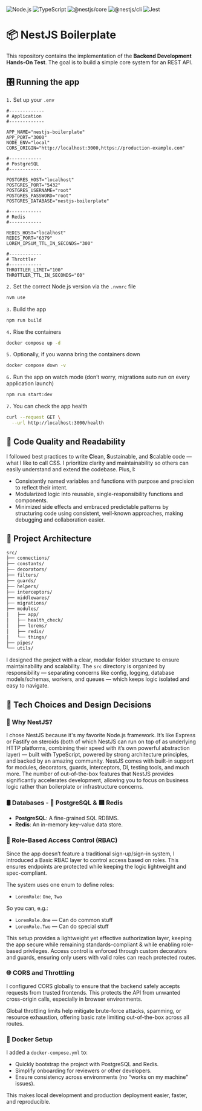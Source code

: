 ![Node.js](https://img.shields.io/badge/node-24.8.0-green.svg)
![TypeScript](https://img.shields.io/badge/typescript-^5.9.2-blue.svg)
![@nestjs/core](https://img.shields.io/badge/@nestjs/core-^11.1.6-red.svg)
![@nestjs/cli](https://img.shields.io/badge/@nestjs/cli-^11.0.10-red.svg)
![Jest](https://img.shields.io/badge/jest-^30.1.3-purple.svg)

# 📦 NestJS Boilerplate

This repository contains the implementation of the **Backend Development Hands-On Test**. The goal is to build a simple core system for an REST API.

## 🎛️ Running the app

`1.` Set up your `.env`

```env
#-------------
# Application 
#-------------

APP_NAME="nestjs-boilerplate"
APP_PORT="3000"
NODE_ENV="local"
CORS_ORIGIN="http://localhost:3000,https://production-example.com"

#------------
# PostgreSQL
#------------

POSTGRES_HOST="localhost"
POSTGRES_PORT="5432"
POSTGRES_USERNAME="root"
POSTGRES_PASSWORD="root"
POSTGRES_DATABASE="nestjs-boilerplate"

#------------
# Redis
#------------

REDIS_HOST="localhost"
REDIS_PORT="6379"
LOREM_IPSUM_TTL_IN_SECONDS="300"

#------------
# Throttler
#------------
THROTTLER_LIMIT="100"
THROTTLER_TTL_IN_SECONDS="60"
```

`2.` Set the correct Node.js version via the `.nvmrc` file

```sh
nvm use
```

`3.` Build the app

```sh
npm run build
```

`4.` Rise the containers

```sh
docker compose up -d
```

`5.` Optionally, if you wanna bring the containers down

```sh
docker compose down -v
```

`6.` Run the app on watch mode (don’t worry, migrations auto run on every application launch)

```sh
npm run start:dev
```

`7.` You can check the app health

```sh
curl --request GET \
  --url http://localhost:3000/health
```

## 🧹 Code Quality and Readability

I followed best practices to write **C**lean, **S**ustainable, and **S**calable code — what I like to call CSS. I prioritize clarity and maintainability so others can easily understand and extend the codebase. Plus, I:

- Consistently named variables and functions with purpose and precision to reflect their intent.
- Modularized logic into reusable, single-responsibility functions and components.
- Minimized side effects and embraced predictable patterns by structuring code using consistent, well-known approaches, making debugging and collaboration easier.

## 🧱 Project Architecture

```txt
src/
├── connections/
├── constants/
├── decorators/
├── filters/
├── guards/
├── helpers/
├── interceptors/
├── middlewares/
├── migrations/
├── modules/
│   ├── app/
│   ├── health_check/
│   ├── lorems/
│   ├── redis/
│   └── things/
├── pipes/
└── utils/
```

I designed the project with a clear, modular folder structure to ensure maintainability and scalability. The `src` directory is organized by responsibility — separating concerns like config, logging, database models/schemas, workers, and queues — which keeps logic isolated and easy to navigate.

## 🧠 Tech Choices and Design Decisions

### 🧩 Why NestJS?

I chose NestJS because it's my favorite Node.js framework. It’s like Express or Fastify on steroids (both of which NestJS can run on top of as underlying HTTP platforms, combining their speed with it’s own powerful abstraction layer) — built with TypeScript, powered by strong architecture principles, and backed by an amazing community. NestJS comes with built-in support for modules, decorators, guards, interceptors, DI, testing tools, and much more. The number of out-of-the-box features that NestJS provides significantly accelerates development, allowing you to focus on business logic rather than boilerplate or infrastructure concerns.

### 🛢 Databases - 🐘 PostgreSQL & 🟥 Redis

* **PostgreSQL**: A fine-grained SQL RDBMS.
* **Redis**: An in-memory key–value data store.

### 🔐 Role-Based Access Control (RBAC)

Since the app doesn’t feature a traditional sign-up/sign-in system, I introduced a Basic RBAC layer to control access based on roles. This ensures endpoints are protected while keeping the logic lightweight and spec-compliant.

The system uses one enum to define roles:

* `LoremRole`: `One`, `Two`

So you can, e.g.:

* `LoremRole.One` — Can do common stuff
* `LoremRole.Two` — Can do special stuff

This setup provides a lightweight yet effective authorization layer, keeping the app secure while remaining standards-compliant & while enabling role-based privileges. Access control is enforced through custom decorators and guards, ensuring only users with valid roles can reach protected routes.

### 🌐 CORS and Throttling

I configured CORS globally to ensure that the backend safely accepts requests from trusted frontends. This protects the API from unwanted cross-origin calls, especially in browser environments.

Global throttling limits help mitigate brute-force attacks, spamming, or resource exhaustion, offering basic rate limiting out-of-the-box across all routes.

### 🐳 Docker Setup

I added a `docker-compose.yml` to:

* Quickly bootstrap the project with PostgreSQL and Redis.
* Simplify onboarding for reviewers or other developers.
* Ensure consistency across environments (no “works on my machine” issues).

This makes local development and production deployment easier, faster, and reproducible.
